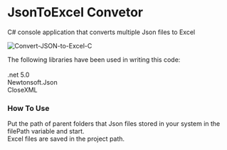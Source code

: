 
# JsonToExcel Convetor
C# console application that converts multiple Json files to Excel 


![Convert-JSON-to-Excel-C](https://user-images.githubusercontent.com/8627007/165844789-a01866b0-3f4c-4a3f-aa41-a7af068c0522.png)


The following libraries have been used in writing this code: <br />
<br />
.net 5.0 <br />
Newtonsoft.Json <br />
CloseXML

<h3> How To Use </h3>
  
  Put the path of parent folders that Json files stored in your system in the filePath variable and start.<br />
  Excel files are saved in the project path.
  
  
